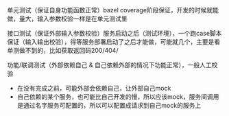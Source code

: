 单元测试（保证自身功能函数正常）bazel coverage阶段保证，开发的时候就能做，量大，输入参数校验一样是在单元测试里

接口测试（保证外部输入参数校验）服务启动之后（测试环境），一个跑case脚本保证（输入输出校验），得等服务部署启动了之后才能做，可能就几个，主要是看单测做不到的，比如获取返回码200/404/

功能/联调测试（外部依赖自己 & 自己依赖外部的情况下功能正常），一般人工校验



- 在没有完成之前，可能外部会依赖自己，让外部自己mock
- 自己依赖的某个服务，也可能比自己开发的慢，所以应该mock，服务间调用是通过名字服务可配置的，所以可以配置成请求到自己mock的服务上